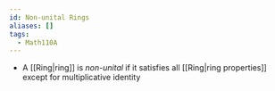 ```yaml
---
id: Non-unital Rings
aliases: []
tags:
  - Math110A
---
```


- A [[Ring|ring]] is _non-unital_ if it satisfies all [[Ring|ring properties]]
  except for multiplicative identity
